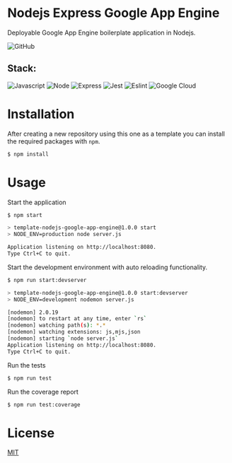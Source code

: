 # Nodejs Express Google App Engine
Deployable Google App Engine boilerplate application in Nodejs.

![GitHub](https://img.shields.io/github/license/s-dehaan/template-nodejs-google-app-engine?color=blue&style=for-the-badge)

## Stack:

![Javascript](https://img.shields.io/badge/JavaScript-F7DF1E?style=for-the-badge&logo=javascript&logoColor=black)
![Node](https://img.shields.io/badge/Node.js-43853D?style=for-the-badge&logo=node.js&logoColor=white)
![Express](https://img.shields.io/badge/Express.js-404D59?style=for-the-badge)
![Jest](https://img.shields.io/badge/Jest-323330?style=for-the-badge&logo=Jest&logoColor=white)
![Eslint](https://img.shields.io/badge/eslint-3A33D1?style=for-the-badge&logo=eslint&logoColor=white)
![Google Cloud](https://img.shields.io/badge/Google_Cloud-4285F4?style=for-the-badge&logo=google-cloud&logoColor=white)

# Installation
After creating a new repository using this one as a template you can install the required packages with `npm`.

```bash
$ npm install
```

# Usage
Start the application
```bash
$ npm start

> template-nodejs-google-app-engine@1.0.0 start
> NODE_ENV=production node server.js

Application listening on http://localhost:8080.
Type Ctrl+C to quit.
```

Start the development environment with auto reloading functionality.
```bash
$ npm run start:devserver

> template-nodejs-google-app-engine@1.0.0 start:devserver
> NODE_ENV=development nodemon server.js

[nodemon] 2.0.19
[nodemon] to restart at any time, enter `rs`
[nodemon] watching path(s): *.*
[nodemon] watching extensions: js,mjs,json
[nodemon] starting `node server.js`
Application listening on http://localhost:8080.
Type Ctrl+C to quit.
```

Run the tests
```bash
$ npm run test
```

Run the coverage report
```bash
$ npm run test:coverage
```

# License
[MIT](#license)